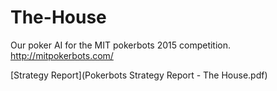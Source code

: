 # The-House
Our poker AI for the MIT pokerbots 2015 competition. 
<a href="http://mitpokerbots.com/">http://mitpokerbots.com/</a><br />

[Strategy Report](Pokerbots Strategy Report - The House.pdf)
